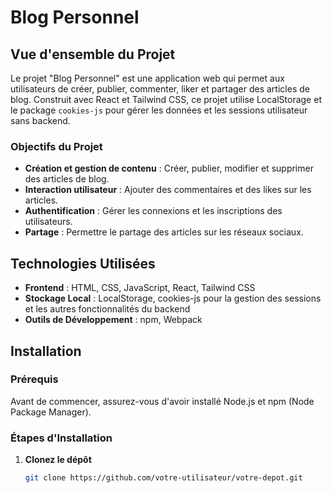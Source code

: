# Blog Personnel

## Vue d'ensemble du Projet

Le projet "Blog Personnel" est une application web qui permet aux utilisateurs de créer, publier, commenter, liker et partager des articles de blog. Construit avec React et Tailwind CSS, ce projet utilise LocalStorage et le package `cookies-js` pour gérer les données et les sessions utilisateur sans backend.

### Objectifs du Projet
- **Création et gestion de contenu** : Créer, publier, modifier et supprimer des articles de blog.
- **Interaction utilisateur** : Ajouter des commentaires et des likes sur les articles.
- **Authentification** : Gérer les connexions et les inscriptions des utilisateurs.
- **Partage** : Permettre le partage des articles sur les réseaux sociaux.

## Technologies Utilisées

- **Frontend** : HTML, CSS, JavaScript, React, Tailwind CSS
- **Stockage Local** : LocalStorage, cookies-js pour la gestion des sessions et les autres fonctionnalités du backend
- **Outils de Développement** : npm, Webpack

## Installation

### Prérequis

Avant de commencer, assurez-vous d'avoir installé Node.js et npm (Node Package Manager).

### Étapes d'Installation

1. **Clonez le dépôt**
   ```sh
   git clone https://github.com/votre-utilisateur/votre-depot.git